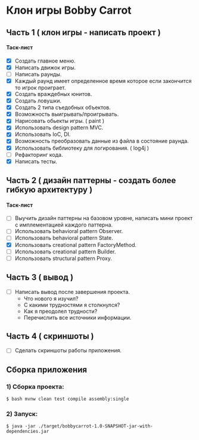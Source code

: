# Клон игры Bobby Carrot

## Часть 1 ( клон игры - написать проект )

#### Таск-лист

- [x] Создать главное меню.
- [x] Написать движок игры.
- [ ] Написать раунды.
- [x] Каждый раунд имеет определенное время 
  которое если закончится то игрок проиграет.
- [x] Создать враждебных юнитов.
- [x] Создать ловушки.
- [x] Создать 2 типа съедобных объектов.
- [x] Возможность выигрывать/проигрывать.
- [x] Нарисовать обьекты игры. ( paint )
- [x] Использовать design pattern MVC.
- [x] Использовать IoC, DI.
- [x] Возможность преобразовать данные из файла в состояние раунда.
- [x] Использовать библиотеку для логирования. ( log4j )
- [ ] Рефакторинг кода. 
- [x] Написать тесты. 

## Часть 2 ( дизайн паттерны - создать более гибкую архитектуру )

#### Таск-лист

- [ ] Выучить дизайн паттерны на базовом уровне, 
      написать мини проект с имплементацией каждого паттерна.
- [ ] Использовать behavioral pattern Observer.
- [ ] Использовать behavioral pattern State.
- [x] Использовать creational pattern FactoryMethod.
- [ ] Использовать creational pattern Builder.
- [ ] Использовать structural pattern Proxy.

## Часть 3 ( вывод )

- [ ] Написать вывод после завершения проекта.
  -  Что нового я изучил?
  -  С какими трудностями я столкнулся?
  -  Как я преодолел трудности?
  -  Перечислить все источники информации.

## Часть 4 ( скриншоты )

- [ ] Сделать скриншоты работы приложения.

## Сборка приложения

### 1) Сборка проекта:
```
$ bash mvnw clean test compile assembly:single
```

### 2) Запуск:
```
$ java -jar ./target/bobbycarrot-1.0-SNAPSHOT-jar-with-dependencies.jar
```

